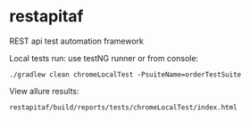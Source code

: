 # restapitaf
REST api test automation framework

Local tests run: use testNG runner 
    or from console:

    ./gradlew clean chromeLocalTest -PsuiteName=orderTestSuite



View allure results:
    
    restapitaf/build/reports/tests/chromeLocalTest/index.html
